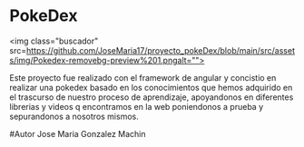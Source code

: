# PokeDex
<img class="buscador" src=https://github.com/JoseMaria17/proyecto_pokeDex/blob/main/src/assets/img/Pokedex-removebg-preview%201.pngalt="">

Este proyecto fue realizado con el framework de angular y concistio en realizar una pokedex basado en los conocimientos que hemos adquirido en el trascurso de nuestro proceso de aprendizaje, apoyandonos en diferentes librerias y videos q encontramos en la web poniendonos a prueba y sepurandonos a nosotros mismos.

#Autor
Jose Maria Gonzalez Machin
